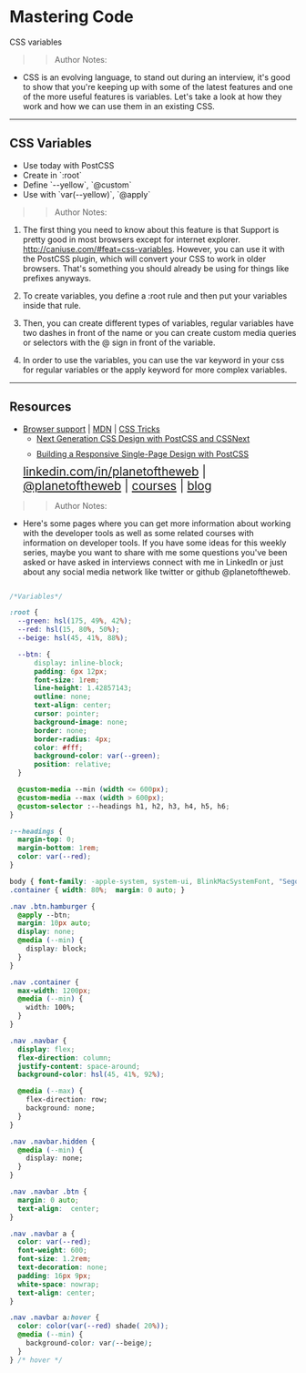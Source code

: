 
<!-- .slide: data-state="title" -->

# Mastering Code
CSS variables

>>Author Notes:
- CSS is an evolving language, to stand out during an interview, it's good to show that you're keeping up with some of the latest features and one of the more useful features is variables. Let's take a look at how they work and how we can use them in an existing CSS.

---

## CSS Variables

<ul>
  <li class="fragment">Use today with PostCSS</li>
  <li class="fragment">Create in `:root`</li>
  <li class="fragment">Define `--yellow`, `@custom`</li>
  <li class="fragment">Use with `var(--yellow)`, `@apply`</li>
</ul>

>>Author Notes:

1. The first thing you need to know about this feature is that Support is pretty good in most browsers except for internet explorer. http://caniuse.com/#feat=css-variables. However, you can use it with the PostCSS plugin, which will convert your CSS to work in older browsers. That's something you should already be using for things like prefixes anyways.

2. To create variables, you define a :root rule and then put your variables inside that rule.

3. Then, you can create different types of variables, regular variables have two dashes in front of the name or you can create custom media queries or selectors with the @ sign in front of the variable.

4. In order to use the variables, you can use the var keyword in your css for regular variables or the apply keyword for more complex variables.

---
## Resources
<ul>
  <li><a href="http://caniuse.com/#feat=css-variables">Browser support</a> | <a href="https://developer.mozilla.org/en-US/docs/Web/CSS/Using_CSS_variables">MDN</a> | <a href="https://css-tricks.com/making-custom-properties-css-variables-dynamic/">CSS Tricks</a></li>
  <li style="list-style: none;">
    <ul>
      <li style="margin-bottom: 10px"><a href="https://www.linkedin.com/learning/next-generation-css-design-with-postcss-and-cssnext">Next Generation CSS Design with PostCSS and CSSNext</a></li>
      <li style="margin-bottom: 10px"><a href="https://www.linkedin.com/learning/building-a-responsive-single-page-design-with-postcss">Building a Responsive Single-Page Design with PostCSS</a></li>
    </ul>
  <li style="list-style: none; font-size: 1.3rem;"><a href="hhttps://www.linkedin.com/in/planetoftheweb">linkedin.com/in/planetoftheweb</a> | <a href="https://www.twitter.com/planetoftheweb">@planetoftheweb</a> | <a href="https://www.linkedin.com/learning/instructors/ray-villalobos">courses</a> | <a href="https://raybo.org">blog</a></li>
</ul>

>> Author Notes:
- Here's some pages where you can get more information about working with the developer tools as well as some related courses with information on developer tools. If you have some ideas for this weekly series, maybe you want to share with me some questions you've been asked or have asked in interviews connect with me in LinkedIn or just about any social media network like twitter or github @planetoftheweb.


```postcss/styles.css

/*Variables*/

:root {
  --green: hsl(175, 49%, 42%);
  --red: hsl(15, 80%, 50%);
  --beige: hsl(45, 41%, 88%);

  --btn: {
      display: inline-block; 
      padding: 6px 12px; 
      font-size: 1rem; 
      line-height: 1.42857143;
      outline: none;
      text-align: center; 
      cursor: pointer; 
      background-image: none; 
      border: none; 
      border-radius: 4px; 
      color: #fff; 
      background-color: var(--green);
      position: relative;
  }

  @custom-media --min (width <= 600px);
  @custom-media --max (width > 600px);
  @custom-selector :--headings h1, h2, h3, h4, h5, h6;
}

:--headings {
  margin-top: 0;
  margin-bottom: 1rem;
  color: var(--red);
}

body { font-family: -apple-system, system-ui, BlinkMacSystemFont, "Segoe UI", Roboto, "Helvetica Neue", Arial, sans-serif; font-size: 1.5rem; margin: 0; padding: 0; }
.container { width: 80%;  margin: 0 auto; }

.nav .btn.hamburger {
  @apply --btn;
  margin: 10px auto;
  display: none;
  @media (--min) {
    display: block;
  }
}

.nav .container {
  max-width: 1200px;
  @media (--min) {
    width: 100%;
  }
}

.nav .navbar {
  display: flex;
  flex-direction: column;
  justify-content: space-around;
  background-color: hsl(45, 41%, 92%);

  @media (--max) {
    flex-direction: row;
    background: none;
  }
}

.nav .navbar.hidden {
  @media (--min) {
    display: none;
  }
}

.nav .navbar .btn {
  margin: 0 auto;
  text-align:  center;
}

.nav .navbar a {
  color: var(--red);
  font-weight: 600;
  font-size: 1.2rem;
  text-decoration: none;
  padding: 16px 9px;
  white-space: nowrap;
  text-align: center;
}

.nav .navbar a:hover {
  color: color(var(--red) shade( 20%));
  @media (--min) {
    background-color: var(--beige);
  }
} /* hover */
```
